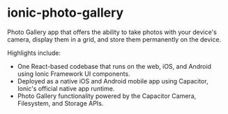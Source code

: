 # ionic-photo-gallery

Photo Gallery app that offers the ability to take photos with your device's camera, display them in a grid, and store them permanently on the device.

Highlights include:

- One React-based codebase that runs on the web, iOS, and Android using Ionic Framework UI components.
- Deployed as a native iOS and Android mobile app using Capacitor, Ionic's official native app runtime.
- Photo Gallery functionality powered by the Capacitor Camera, Filesystem, and Storage APIs.
